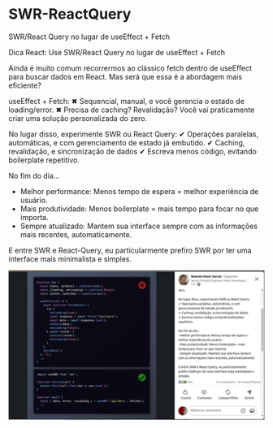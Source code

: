 # SWR-ReactQuery
SWR/React Query no lugar de useEffect + Fetch

Dica React: Use SWR/React Query no lugar de useEffect + Fetch

Ainda é muito comum recorrermos ao clássico fetch dentro de useEffect para buscar dados em React. Mas será que essa é a abordagem mais eficiente?

useEffect + Fetch:
✖ Sequencial, manual, e você gerencia o estado de loading/error.
✖ Precisa de caching? Revalidação? Você vai praticamente criar uma solução personalizada do zero.

No lugar disso, experimente SWR ou React Query:
✔ Operações paralelas, automáticas, e com gerenciamento de estado já embutido.
✔ Caching, revalidação, e sincronização de dados
✔ Escreva menos código, evitando boilerplate repetitivo.

No fim do dia...
- Melhor performance: Menos tempo de espera = melhor experiência de usuário.
- Mais produtividade: Menos boilerplate = mais tempo para focar no que importa.
- Sempre atualizado: Mantem sua interface sempre com as informações mais recentes, automaticamente.

E entre SWR e React-Query, eu particularmente prefiro SWR por ter uma interface mais minimalista e simples.



![IMAGEM](public/swr-reactQuery.png)